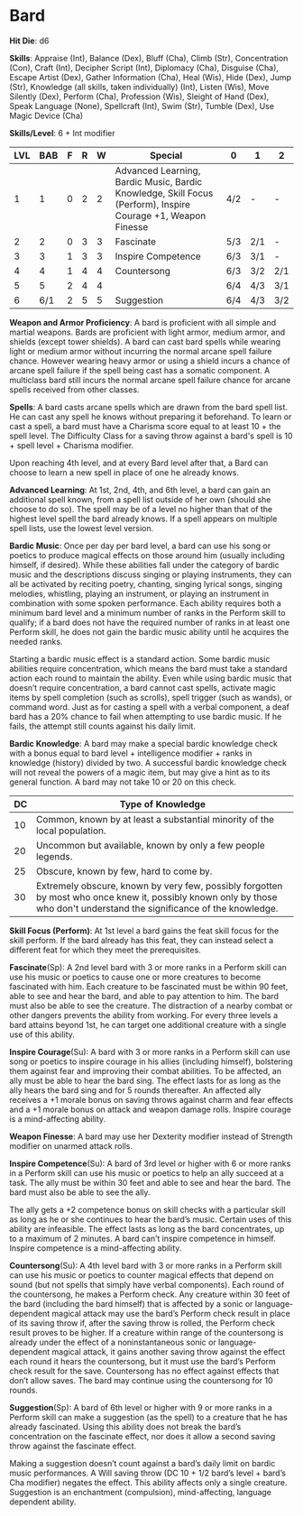 # Bard

**Hit Die**: d6

**Skills**: Appraise (Int), Balance (Dex), Bluff (Cha), Climb (Str), Concentration (Con), Craft (Int), Decipher Script (Int), Diplomacy (Cha), Disguise (Cha), Escape Artist (Dex), Gather Information (Cha), Heal (Wis), Hide (Dex), Jump (Str), Knowledge (all skills, taken individually) (Int), Listen (Wis), Move Silently (Dex), Perform (Cha), Profession (Wis), Sleight of Hand (Dex), Speak Language (None), Spellcraft (Int), Swim (Str), Tumble (Dex), Use Magic Device (Cha)

**Skills/Level**: 6 + Int modifier

LVL | BAB | F | R | W | Special | 0 | 1 | 2
--- | --- | - | - | - | ------- | - | - | -
1   | 1   | 0 | 2 | 2 | Advanced Learning, Bardic Music, Bardic Knowledge, Skill Focus (Perform), Inspire Courage +1, Weapon Finesse | 4/2 |  -  |  -  
2   | 2   | 0 | 3 | 3 | Fascinate | 5/3 | 2/1 |  -  
3   | 3   | 1 | 3 | 3 | Inspire Competence | 6/3 | 3/1 | -
4   | 4   | 1 | 4 | 4 | Countersong | 6/3 | 3/2 | 2/1
5   | 5   | 2 | 4 | 4 | | 6/4 | 4/3 | 3/1
6   | 6/1 | 2 | 5 | 5 | Suggestion | 6/4 | 4/3 | 3/2

**Weapon and Armor Proficiency**: A bard is proficient with all simple and martial weapons. Bards are proficient with light armor, medium armor, and shields (except tower shields). A bard can cast bard spells while wearing light or medium armor without incurring the normal arcane spell failure chance. However wearing heavy armor or using a shield incurs a chance of arcane spell failure if the spell being cast has a somatic component. A multiclass bard still incurs the normal arcane spell failure chance for arcane spells received from other classes.

**Spells**: A bard casts arcane spells which are drawn from the bard spell list. He can cast any spell he knows without preparing it beforehand. To learn or cast a spell, a bard must have a Charisma score equal to at least 10 + the spell level. The Difficulty Class for a saving throw against a bard's spell is 10 + spell level + Charisma modifier.

Upon reaching 4th level, and at every Bard level after that, a Bard can choose to learn a new spell in place of one he already knows. 

**Advanced Learning**: At 1st, 2nd, 4th, and 6th level, a bard can gain an additional spell known, from a spell list outside of her own (should she choose to do so). The spell may be of a level no higher than that of the highest level spell the bard already knows. If a spell appears on multiple spell lists, use the lowest level version.

**Bardic Music**: Once per day per bard level, a bard can use his song or poetics to produce magical effects on those around him (usually including himself, if desired). While these abilities fall under the category of bardic music and the descriptions discuss singing or playing instruments, they can all be activated by reciting poetry, chanting, singing lyrical songs, singing melodies, whistling, playing an instrument, or playing an instrument in combination with some spoken performance. Each ability requires both a minimum bard level and a minimum number of ranks in the Perform skill to qualify; if a bard does not have the required number of ranks in at least one Perform skill, he does not gain the bardic music ability until he acquires the needed ranks.

Starting a bardic music effect is a standard action. Some bardic music abilities require concentration, which means the bard must take a standard action each round to maintain the ability. Even while using bardic music that doesn’t require concentration, a bard cannot cast spells, activate magic items by spell completion (such as scrolls), spell trigger (such as wands), or command word. Just as for casting a spell with a verbal component, a deaf bard has a 20% chance to fail when attempting to use bardic music. If he fails, the attempt still counts against his daily limit.

**Bardic Knowledge**: A bard may make a special bardic knowledge check with a bonus equal to bard level + intelligence modifier + ranks in knowledge (history) divided by two. A successful bardic knowledge check will not reveal the powers of a magic item, but may give a hint as to its general function. A bard may not take 10 or 20 on this check.

DC | Type of Knowledge
-- | -----------------
10 | Common, known by at least a substantial minority of the local population.
20 | Uncommon but available, known by only a few people legends.
25 | Obscure, known by few, hard to come by.
30 | Extremely obscure, known by very few, possibly forgotten by most who once knew it, possibly known only by those who don't understand the significance of the knowledge.

**Skill Focus (Perform)**: At 1st level a bard gains the feat skill focus for the skill perform. If the bard already has this feat, they can instead select a different feat for which they meet the prerequisites.

**Fascinate**(Sp): A 2nd level bard with 3 or more ranks in a Perform skill can use his music or poetics to cause one or more creatures to become fascinated with him. Each creature to be fascinated must be within 90 feet, able to see and hear the bard, and able to pay attention to him. The bard must also be able to see the creature. The distraction of a nearby combat or other dangers prevents the ability from working. For every three levels a bard attains beyond 1st, he can target one additional creature with a single use of this ability.

**Inspire Courage**(Su): A bard with 3 or more ranks in a Perform skill can use song or poetics to inspire courage in his allies (including himself), bolstering them against fear and improving their combat abilities. To be affected, an ally must be able to hear the bard sing. The effect lasts for as long as the ally hears the bard sing and for 5 rounds thereafter. An affected ally receives a +1 morale bonus on saving throws against charm and fear effects and a +1 morale bonus on attack and weapon damage rolls. Inspire courage is a mind-affecting ability.

**Weapon Finesse**: A bard may use her Dexterity modifier instead of Strength modifier on unarmed attack rolls. 

**Inspire Competence**(Su): A bard of 3rd level or higher with 6 or more ranks in a Perform skill can use his music or poetics to help an ally succeed at a task. The ally must be within 30 feet and able to see and hear the bard. The bard must also be able to see the ally.

The ally gets a +2 competence bonus on skill checks with a particular skill as long as he or she continues to hear the bard’s music. Certain uses of this ability are infeasible. The effect lasts as long as the bard concentrates, up to a maximum of 2 minutes. A bard can’t inspire competence in himself. Inspire competence is a mind-affecting ability.

**Countersong**(Su): A 4th level bard with 3 or more ranks in a Perform skill can use his music or poetics to counter magical effects that depend on sound (but not spells that simply have verbal components). Each round of the countersong, he makes a Perform check. Any creature within 30 feet of the bard (including the bard himself) that is affected by a sonic or language-dependent magical attack may use the bard’s Perform check result in place of its saving throw if, after the saving throw is rolled, the Perform check result proves to be higher. If a creature within range of the countersong is already under the effect of a noninstantaneous sonic or language-dependent magical attack, it gains another saving throw against the effect each round it hears the countersong, but it must use the bard’s Perform check result for the save. Countersong has no effect against effects that don’t allow saves. The bard may continue using the countersong for 10 rounds.

**Suggestion**(Sp): A bard of 6th level or higher with 9 or more ranks in a Perform skill can make a suggestion (as the spell) to a creature that he has already fascinated. Using this ability does not break the bard’s concentration on the fascinate effect, nor does it allow a second saving throw against the fascinate effect.

Making a suggestion doesn’t count against a bard’s daily limit on bardic music performances. A Will saving throw (DC 10 + 1/2 bard’s level + bard’s Cha modifier) negates the effect. This ability affects only a single creature. Suggestion is an enchantment (compulsion), mind-affecting, language dependent ability.